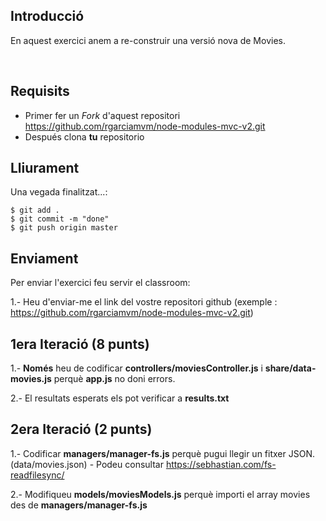 ## Introducció

En aquest exercici anem a re-construir una versió nova de Movies.

<br>

## Requisits

- Primer fer un _Fork_ d'aquest repositori https://github.com/rgarciamvm/node-modules-mvc-v2.git
- Después clona __tu__ repositorio

## Lliurament

Una vegada finalitzat...:

```shell
$ git add .
$ git commit -m "done"
$ git push origin master
```
## Enviament

Per enviar l'exercici feu servir el classroom:

1.- Heu d'enviar-me el link del vostre repositori github (exemple : https://github.com/rgarciamvm/node-modules-mvc-v2.git)

## 1era Iteració (8 punts)

1.- **Només** heu de codificar **controllers/moviesController.js** i **share/data-movies.js** perquè **app.js** no doni errors. 

2.- El resultats esperats els pot verificar a **results.txt**

## 2era Iteració (2 punts)

1.- Codificar **managers/manager-fs.js** perquè pugui llegir un fitxer JSON. (data/movies.json) - Podeu consultar https://sebhastian.com/fs-readfilesync/

2.- Modifiqueu **models/moviesModels.js** perquè importi el array movies des de **managers/manager-fs.js**

